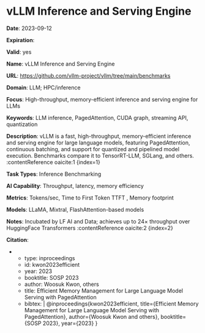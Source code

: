 # vLLM Inference and Serving Engine

**Date**: 2023-09-12

**Expiration**: 

**Valid**: yes

**Name**: vLLM Inference and Serving Engine

**URL**: https://github.com/vllm-project/vllm/tree/main/benchmarks

**Domain**: LLM; HPC/inference

**Focus**: High-throughput, memory-efficient inference and serving engine for LLMs

**Keywords**: LLM inference, PagedAttention, CUDA graph, streaming API, quantization

**Description**: vLLM is a fast, high-throughput, memory-efficient inference and serving engine for large language models,  featuring PagedAttention, continuous batching, and support for quantized and pipelined model execution.  Benchmarks compare it to TensorRT-LLM, SGLang, and others. :contentReference oaicite:1 {index=1} 

**Task Types**: Inference Benchmarking

**AI Capability**: Throughput, latency, memory efficiency

**Metrics**: Tokens/sec, Time to First Token  TTFT , Memory footprint

**Models**: LLaMA, Mixtral, FlashAttention-based models

**Notes**: Incubated by LF AI and Data; achieves up to 24× throughput over HuggingFace Transformers :contentReference oaicite:2 {index=2}

**Citation**:

-
  - type: inproceedings
  - id: kwon2023efficient
  - year: 2023
  - booktitle: SOSP 2023
  - author: Woosuk Kwon, others
  - title: Efficient Memory Management for Large Language Model Serving with PagedAttention
  - bibtex: |
      @inproceedings{kwon2023efficient,
        title={Efficient Memory Management for Large Language Model Serving with PagedAttention},
        author={Woosuk Kwon and others},
        booktitle={SOSP 2023},
        year={2023}
      }

